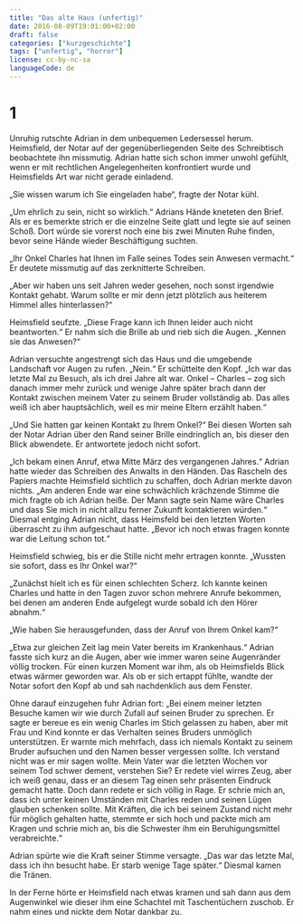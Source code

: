 ```yaml
---
title: "Das alte Haus (unfertig)"
date: 2016-08-09T19:01:00+02:00
draft: false
categories: ["kurzgeschichte"]
tags: ["unfertig", "horror"]
license: cc-by-nc-sa
languageCode: de
---
```


# 1

Unruhig rutschte Adrian in dem unbequemen Ledersessel herum. Heimsfield, der Notar auf der gegenüberliegenden Seite des Schreibtisch beobachtete ihn missmutig. Adrian hatte sich schon immer unwohl gefühlt, wenn er mit rechtlichen Angelegenheiten konfrontiert wurde und Heimsfields Art war nicht gerade einladend.

„Sie wissen warum ich Sie eingeladen habe“, fragte der Notar kühl.

„Um ehrlich zu sein, nicht so wirklich.“ Adrians Hände kneteten den Brief. Als er es bemerkte strich er die einzelne Seite glatt und legte sie auf seinen Schoß. Dort würde sie vorerst noch eine bis zwei Minuten Ruhe finden, bevor seine Hände wieder Beschäftigung suchten.

„Ihr Onkel Charles hat Ihnen im Falle seines Todes sein Anwesen vermacht.“ Er deutete missmutig auf das zerknitterte Schreiben.

„Aber wir haben uns seit Jahren weder gesehen, noch sonst irgendwie Kontakt gehabt. Warum sollte er mir denn jetzt plötzlich aus heiterem Himmel alles hinterlassen?“

Heimsfield seufzte. „Diese Frage kann ich Ihnen leider auch nicht beantworten.“ Er nahm sich die Brille ab und rieb sich die Augen. „Kennen sie das Anwesen?“

Adrian versuchte angestrengt sich das Haus und die umgebende Landschaft vor Augen zu rufen. „Nein.“ Er schüttelte den Kopf. „Ich war das letzte Mal zu Besuch, als ich drei Jahre alt war. Onkel – Charles – zog sich danach immer mehr zurück und wenige Jahre später brach dann der Kontakt zwischen meinem Vater zu seinem Bruder vollständig ab. Das alles weiß ich aber hauptsächlich, weil es mir meine Eltern erzählt haben.“

„Und Sie hatten gar keinen Kontakt zu Ihrem Onkel?“ Bei diesen Worten sah der Notar Adrian über den Rand seiner Brille eindringlich an, bis dieser den Blick abwendete. Er antwortete jedoch nicht sofort.

„Ich bekam einen Anruf, etwa Mitte März des vergangenen Jahres.“ Adrian hatte wieder das Schreiben des Anwalts in den Händen. Das Rascheln des Papiers machte Heimsfield sichtlich zu schaffen, doch Adrian merkte davon nichts. „Am anderen Ende war eine schwächlich krächzende Stimme die mich fragte ob ich Adrian heiße. Der Mann sagte sein Name wäre Charles und dass Sie mich in nicht allzu ferner Zukunft kontaktieren würden.“ Diesmal entging Adrian nicht, dass Heimsfeld bei den letzten Worten überrascht zu ihm aufgeschaut hatte. „Bevor ich noch etwas fragen konnte war die Leitung schon tot.“

Heimsfield schwieg, bis er die Stille nicht mehr ertragen konnte. „Wussten sie sofort, dass es Ihr Onkel war?“

„Zunächst hielt ich es für einen schlechten Scherz. Ich kannte keinen Charles und hatte in den Tagen zuvor schon mehrere Anrufe bekommen, bei denen am anderen Ende aufgelegt wurde sobald ich den Hörer abnahm.“

„Wie haben Sie herausgefunden, dass der Anruf von Ihrem Onkel kam?“

„Etwa zur gleichen Zeit lag mein Vater bereits im Krankenhaus.“ Adrian fasste sich kurz an die Augen, aber wie immer waren seine Augenränder völlig trocken. Für einen kurzen Moment war ihm, als ob Heimsfields Blick etwas wärmer geworden war. Als ob er sich ertappt fühlte, wandte der Notar sofort den Kopf ab und sah nachdenklich aus dem Fenster.

Ohne darauf einzugehen fuhr Adrian fort: „Bei einem meiner letzten Besuche kamen wir wie durch Zufall auf seinen Bruder zu sprechen. Er sagte er bereue es ein wenig Charles im Stich gelassen zu haben, aber mit Frau und Kind konnte er das Verhalten seines Bruders unmöglich unterstützen. Er warnte mich mehrfach, dass ich niemals Kontakt zu seinem Bruder aufsuchen und den Namen besser vergessen sollte. Ich verstand nicht was er mir sagen wollte. Mein Vater war die letzten Wochen vor seinem Tod schwer dement, verstehen Sie? Er redete viel wirres Zeug, aber ich weiß genau, dass er an diesem Tag einen sehr präsenten Eindruck gemacht hatte. Doch dann redete er sich völlig in Rage. Er schrie mich an, dass ich unter keinen Umständen mit Charles reden und seinen Lügen glauben schenken sollte. Mit Kräften, die ich bei seinem Zustand nicht mehr für möglich gehalten hatte, stemmte er sich hoch und packte mich am Kragen und schrie mich an, bis die Schwester ihm ein Beruhigungsmittel verabreichte.“

Adrian spürte wie die Kraft seiner Stimme versagte. „Das war das letzte Mal, dass ich ihn besucht habe. Er starb wenige Tage später.“ Diesmal kamen die Tränen.

In der Ferne hörte er Heimsfield nach etwas kramen und sah dann aus dem Augenwinkel wie dieser ihm eine Schachtel mit Taschentüchern zuschob. Er nahm eines und nickte dem Notar dankbar zu.
